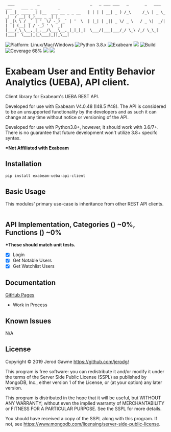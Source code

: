 ```
 ___          _                      _   _ ___ ___   _       _   ___ ___    ___ _ _         _   
| __|_ ____ _| |__  ___ __ _ _ __   | | | | __| _ ) /_\     /_\ | _ \_ _|  / __| (_)___ _ _| |_ 
| _|\ \ / _` | '_ \/ -_) _` | '  \  | |_| | _|| _ \/ _ \   / _ \|  _/| |  | (__| | / -_) ' \  _|
|___/_\_\__,_|_.__/\___\__,_|_|_|_|  \___/|___|___/_/ \_\ /_/ \_\_| |___|  \___|_|_\___|_||_\__|
```
![Platform: Linux/Mac/Windows](https://img.shields.io/badge/Platform-Linux/Mac/Windows-blue.svg?style=plastic "Platform: Linux/Mac/Windows")
![Python 3.8.x](https://img.shields.io/badge/Python-3.6/7/8%2B-blue.svg?style=plastic "Python 3.8.x")
![Exabeam](https://img.shields.io/badge/Exabeam-4.0+-blue.svg)
<a href="https://www.mongodb.com/licensing/server-side-public-license"><img src="https://img.shields.io/badge/License-SSPL-green.svg?style=plastic"></a>
![Build](https://travis-ci.org/jerodg/base-api-client.svg?branch=development?style=plastic "Build")
![Coverage 68%](https://img.shields.io/badge/Coverage-68%25-yellow.svg?style=plastic "Coverage 68%")
<a href="https://saythanks.io/to/jerodg"><img src="https://img.shields.io/badge/Say%20Thanks-!-1EAEDB.svg?style=plastic"></a>
<a href="https://www.paypal.me/jerodgawne"><img src="https://img.shields.io/badge/Donate-orange.svg?style=plastic"></a>


# Exabeam User and Entity Behavior Analytics (UEBA), API client.
Client library for Exabeam's UEBA REST API.

Developed for use with Exabeam V4.0.48 (I48.5 #48). The API is considered to be
an unsupported functionality by the developers and as such it can change at any 
time without notice or versioning of the API.

Developed for use with Python3.8+, however, it should work with 3.6/7+. There is
no guarantee that future development won't utilize 3.8+ specifc syntax.

__*Not Affiliated with Exabeam__

## Installation
```bash
pip install exabeam-ueba-api-client
```

## Basic Usage
This modules' primary use-case is inheritance from other REST API clients.

```python

```

## API Implementation, Categories () ~0%, Functions () ~0%
__*These should match unit tests.__

- [x] Login
- [x] Get Notable Users
- [x] Get Watchlist Users

## Documentation
[GitHub Pages](https://jerodg.github.io/exabeam-ueba-api-client/)
- Work in Process

## Known Issues
N/A


## License
Copyright © 2019 Jerod Gawne <https://github.com/jerodg/>

This program is free software: you can redistribute it and/or modify
it under the terms of the Server Side Public License (SSPL) as
published by MongoDB, Inc., either version 1 of the
License, or (at your option) any later version.

This program is distributed in the hope that it will be useful,
but WITHOUT ANY WARRANTY; without even the implied warranty of
MERCHANTABILITY or FITNESS FOR A PARTICULAR PURPOSE.  See the
SSPL for more details.

You should have received a copy of the SSPL along with this program.
If not, see <https://www.mongodb.com/licensing/server-side-public-license>.
